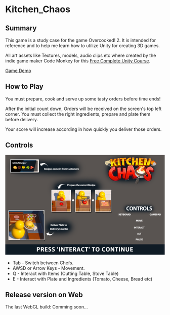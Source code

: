 # Kitchen_Chaos
## Summary
This game is a study case for the game Overcooked! 2. It is intended for reference and to help me learn how to utilize Unity for creating 3D games.

All art assets like Textures, models, audio clips etc where created by the indie game maker Code Monkey for this [Free Complete Unity Course](https://www.youtube.com/watch?v=AmGSEH7QcDg).

[Game Demo]()

## How to Play
You must prepare, cook and serve up some tasty orders before time ends!

After the initial count down, Orders will be received on the screen's top left corner. You must collect the right ingredients, prepare and plate them before delivery.

Your score will increase according in how quickly you deliver those orders.

## Controls
![](./Assets/_Assets/Textures/Tutorial.png)
- Tab - Switch between Chefs.
- AWSD or Arrow Keys - Movement.
- Q - Interact with Items (Cutting Table, Stove Table)
- E - Interact with Plate and Ingredients (Tomato, Cheese, Bread etc)

## Release version on Web
The last WebGL build: Comming soon...
